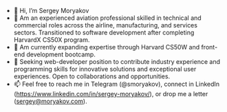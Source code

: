 - 👋 Hi, I’m Sergey Moryakov
- 👀 Am an experienced aviation professional skilled in technical and commercial roles across the airline, manufacturing, and services sectors. Transitioned to software development after completing HarvardX CS50X program. 
- 🌱 Am currently expanding expertise through Harvard CS50W and front-end development bootcamp. 
- 💞️ Seeking web-developer position to contribute industry experience and programming skills for innovative solutions and exceptional user experiences. Open to collaborations and opportunities.
- 📫 Feel free to reach me in Telegram (@smoryakov), connect in LinkedIn (https://www.linkedin.com/in/sergey-moryakov/), or drop me a letter (sergey@moryakov.com).
